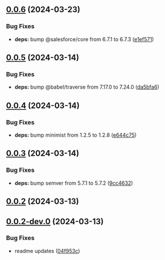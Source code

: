 ## [0.0.6](https://github.com/salesforcecli/test-library-release/compare/0.0.5...0.0.6) (2024-03-23)


### Bug Fixes

* **deps:** bump @salesforce/core from 6.7.1 to 6.7.3 ([e1ef571](https://github.com/salesforcecli/test-library-release/commit/e1ef571b77b69ddaec3253e2fabb093d48453162))



## [0.0.5](https://github.com/salesforcecli/test-library-release/compare/0.0.4...0.0.5) (2024-03-14)


### Bug Fixes

* **deps:** bump @babel/traverse from 7.17.0 to 7.24.0 ([da5bfa6](https://github.com/salesforcecli/test-library-release/commit/da5bfa60d8e0b64b54ec316d766e062eb49155df))



## [0.0.4](https://github.com/salesforcecli/test-library-release/compare/0.0.3...0.0.4) (2024-03-14)


### Bug Fixes

* **deps:** bump minimist from 1.2.5 to 1.2.8 ([e644c75](https://github.com/salesforcecli/test-library-release/commit/e644c755730c5240fe830472e9aed72293b476cd))



## [0.0.3](https://github.com/salesforcecli/test-library-release/compare/0.0.2...0.0.3) (2024-03-14)


### Bug Fixes

* **deps:** bump semver from 5.7.1 to 5.7.2 ([9cc4632](https://github.com/salesforcecli/test-library-release/commit/9cc463209baa012f43677cc523456df20555d798))



## [0.0.2](https://github.com/salesforcecli/test-library-release/compare/0.0.2-dev.0...0.0.2) (2024-03-13)



## [0.0.2-dev.0](https://github.com/salesforcecli/test-library-release/compare/04f953c60731a8b52667b05c2944577c8c7c7a28...0.0.2-dev.0) (2024-03-13)


### Bug Fixes

* readme updates ([04f953c](https://github.com/salesforcecli/test-library-release/commit/04f953c60731a8b52667b05c2944577c8c7c7a28))



